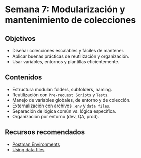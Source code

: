 # Semana 7: Modularización y mantenimiento de colecciones

## Objetivos
- Diseñar colecciones escalables y fáciles de mantener.
- Aplicar buenas prácticas de reutilización y organización.
- Usar variables, entornos y plantillas eficientemente.

## Contenidos
- Estructura modular: folders, subfolders, naming.
- Reutilización con `Pre-request Scripts` y `Tests`.
- Manejo de variables globales, de entorno y de colección.
- Externalización con archivos `.env` y `data files`.
- Separación de lógica común vs. lógica específica.
- Organización por entorno (dev, QA, prod).

## Recursos recomendados
- [Postman Environments](https://learning.postman.com/docs/sending-requests/managing-environments/)
- [Using data files](https://learning.postman.com/docs/running-collections/working-with-data-files/)


